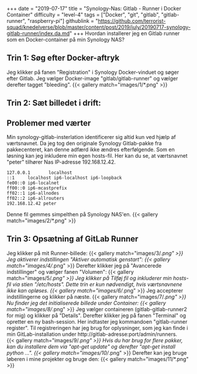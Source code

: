 +++
date = "2019-07-17"
title = "Synology-Nas: Gitlab - Runner i Docker Container"
difficulty = "level-4"
tags = ["Docker", "git", "gitlab", "gitlab-runner", "raspberry-pi"]
githublink = "https://github.com/terrorist-squad/knedelverse/blob/master/content/post/2019/july/20190717-synology-gitlab-runner/index.da.md"
+++
Hvordan installerer jeg en Gitlab runner som en Docker-container på min Synology NAS?
## Trin 1: Søg efter Docker-aftryk
Jeg klikker på fanen "Registration" i Synology Docker-vinduet og søger efter Gitlab. Jeg vælger Docker-image "gitlab/gitlab-runner" og vælger derefter tagget "bleeding".
{{< gallery match="images/1/*.png" >}}

## Trin 2: Sæt billedet i drift:

##  Problemer med værter
Min synology-gitlab-insterlation identificerer sig altid kun ved hjælp af værtsnavnet. Da jeg tog den originale Synology Gitlab-pakke fra pakkecenteret, kan denne adfærd ikke ændres efterfølgende.  Som en løsning kan jeg inkludere min egen hosts-fil. Her kan du se, at værtsnavnet "peter" tilhører Nas IP-adresse 192.168.12.42.
```
127.0.0.1       localhost                                                       
::1     localhost ip6-localhost ip6-loopback                                    
fe00::0 ip6-localnet                                                            
ff00::0 ip6-mcastprefix                                                         
ff02::1 ip6-allnodes                                                            
ff02::2 ip6-allrouters               
192.168.12.42 peter

```
Denne fil gemmes simpelthen på Synology NAS'en.
{{< gallery match="images/2/*.png" >}}

## Trin 3: Opsætning af GitLab Runner
Jeg klikker på mit Runner-billede:
{{< gallery match="images/3/*.png" >}}
Jeg aktiverer indstillingen "Aktiver automatisk genstart":
{{< gallery match="images/4/*.png" >}}
Derefter klikker jeg på "Avancerede indstillinger" og vælger fanen "Volumen":
{{< gallery match="images/5/*.png" >}}
Jeg klikker på Tilføj fil og inkluderer min hosts-fil via stien "/etc/hosts". Dette trin er kun nødvendigt, hvis værtsnavnene ikke kan opløses.
{{< gallery match="images/6/*.png" >}}
Jeg accepterer indstillingerne og klikker på næste.
{{< gallery match="images/7/*.png" >}}
Nu finder jeg det initialiserede billede under Container:
{{< gallery match="images/8/*.png" >}}
Jeg vælger containeren (gitlab-gitlab-runner2 for mig) og klikker på "Details". Derefter klikker jeg på fanen "Terminal" og opretter en ny bash-session. Her indtaster jeg kommandoen "gitlab-runner register". Til registreringen har jeg brug for oplysninger, som jeg kan finde i min GitLab-installation under http://gitlab-adresse:port/admin/runners.   
{{< gallery match="images/9/*.png" >}}
Hvis du har brug for flere pakker, kan du installere dem via "apt-get update" og derefter "apt-get install python ...".
{{< gallery match="images/10/*.png" >}}
Derefter kan jeg bruge løberen i mine projekter og bruge den:
{{< gallery match="images/11/*.png" >}}